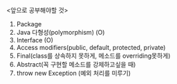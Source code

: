 <앞으로 공부해야할 것>
1. Package
2. Java 다형성(polymorphism) (O)
3. Interface (O)
4. Access modifiers(public, default, protected, private)
5. Final(class를 상속하지 못하게, 메소드를 overriding못하게)
6. Abstract(꼭 구현할 메소드를 강제하고싶을 때)
7. throw new Exception (예외 처리를 미루기)

